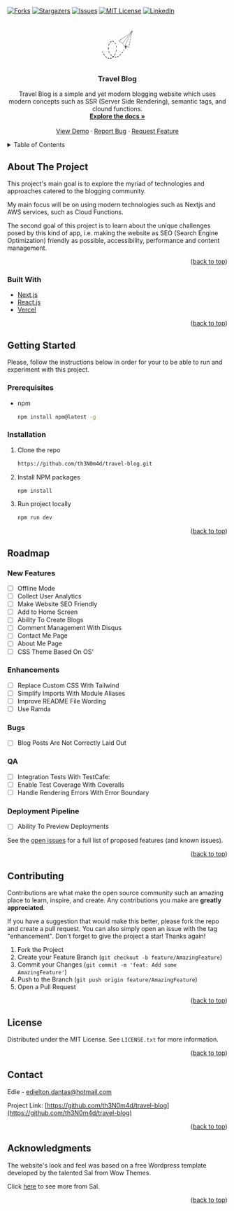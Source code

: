 <div id="top"></div>

[![Forks][forks-shield]][forks-url]
[![Stargazers][stars-shield]][stars-url]
[![Issues][issues-shield]][issues-url]
[![MIT License][license-shield]][license-url]
[![LinkedIn][linkedin-shield]][linkedin-url]

<!-- PROJECT LOGO -->
<br />
<div align="center">
  <a href="./public/images/website-logo.png">
    <img src="./public/images/website-logo.png" alt="Logo" width="80" height="80">
  </a>

<h3 align="center">Travel Blog</h3>

  <p align="center">
    Travel Blog is a simple and yet modern blogging website which uses modern concepts such as SSR (Server Side Rendering), semantic tags, and clound functions.
    <br />
    <a href="https://github.com/th3N0m4d/travel-blog/wiki"><strong>Explore the docs »</strong></a>
    <br />
    <br />
    <a href="https://nextjs-travel-blog.vercel.app/">View Demo</a>
    ·
    <a href="https://github.com/th3N0m4d/travel-blog/issues">Report Bug</a>
    ·
    <a href="https://github.com/th3N0m4d/travel-blog/issues">Request Feature</a>
  </p>
</div>

<!-- TABLE OF CONTENTS -->
<details>
  <summary>Table of Contents</summary>
  <ol>
    <li>
      <a href="#about-the-project">About The Project</a>
      <ul>
        <li><a href="#built-with">Built With</a></li>
      </ul>
    </li>
    <li>
      <a href="#getting-started">Getting Started</a>
      <ul>
        <li><a href="#prerequisites">Prerequisites</a></li>
        <li><a href="#installation">Installation</a></li>
      </ul>
    </li>
    <!-- <li><a href="#usage">Usage</a></li> -->
    <li><a href="#roadmap">Roadmap</a></li>
    <li><a href="#contributing">Contributing</a></li>
    <li><a href="#license">License</a></li>
    <li><a href="#contact">Contact</a></li>
    <li><a href="#acknowledgments">Acknowledgments</a></li>
  </ol>
</details>

<!-- ABOUT THE PROJECT -->

## About The Project

This project's main goal is to explore the myriad of technologies and approaches catered to the blogging community.

My main focus will be on using modern technologies such as Nextjs and AWS services, such as Cloud Functions.

The second goal of this project is to learn about the unique challenges posed by this kind of app, i.e. making the website as SEO (Search Engine Optimization) friendly as possible, accessibility, performance and content management.

<p align="right">(<a href="#top">back to top</a>)</p>

### Built With

- [Next.js](https://nextjs.org/)
- [React.js](https://reactjs.org/)
- [Vercel](https://vercel.com/)

<p align="right">(<a href="#top">back to top</a>)</p>

<!-- GETTING STARTED -->

## Getting Started

Please, follow the instructions below in order for your to be able to run and experiment with this project.

### Prerequisites

- npm
  ```sh
  npm install npm@latest -g
  ```

### Installation

1. Clone the repo
   ```sh
   https://github.com/th3N0m4d/travel-blog.git
   ```
2. Install NPM packages
   ```sh
   npm install
   ```
3. Run project locally
   ```sh
   npm run dev
   ```

<p align="right">(<a href="#top">back to top</a>)</p>

<!-- USAGE EXAMPLES -->

<!-- ## Usage

Use this space to show useful examples of how a project can be used. Additional screenshots, code examples and demos work well in this space. You may also link to more resources.

_For more examples, please refer to the [Documentation](https://example.com)_

<p align="right">(<a href="#top">back to top</a>)</p> -->

<!-- ROADMAP -->

## Roadmap

### New Features

- [ ] Offline Mode
- [ ] Collect User Analytics
- [ ] Make Website SEO Friendly
- [ ] Add to Home Screen
- [ ] Ability To Create Blogs
- [ ] Comment Management With Disqus
- [ ] Contact Me Page
- [ ] About Me Page
- [ ] CSS Theme Based On OS'

### Enhancements

- [ ] Replace Custom CSS With Tailwind
- [ ] Simplify Imports With Module Aliases
- [ ] Improve README File Wording
- [ ] Use Ramda

### Bugs

- [ ] Blog Posts Are Not Correctly Laid Out

### QA

- [ ] Integration Tests With TestCafe:
- [ ] Enable Test Coverage With Coveralls
- [ ] Handle Rendering Errors With Error Boundary

### Deployment Pipeline

- [ ] Ability To Preview Deployments

See the [open issues](https://github.com/th3N0m4d/travel-blog/issues) for a full list of proposed features (and known issues).

<p align="right">(<a href="#top">back to top</a>)</p>

<!-- CONTRIBUTING -->

## Contributing

Contributions are what make the open source community such an amazing place to learn, inspire, and create. Any contributions you make are **greatly appreciated**.

If you have a suggestion that would make this better, please fork the repo and create a pull request. You can also simply open an issue with the tag "enhancement".
Don't forget to give the project a star! Thanks again!

1. Fork the Project
2. Create your Feature Branch (`git checkout -b feature/AmazingFeature`)
3. Commit your Changes (`git commit -m 'feat: Add some AmazingFeature'`)
4. Push to the Branch (`git push origin feature/AmazingFeature`)
5. Open a Pull Request

<p align="right">(<a href="#top">back to top</a>)</p>

<!-- LICENSE -->

## License

Distributed under the MIT License. See `LICENSE.txt` for more information.

<p align="right">(<a href="#top">back to top</a>)</p>

<!-- CONTACT -->

## Contact

Edie - [edielton.dantas@hotmail.com](edielton.dantas@hotmail.com)

Project Link: [https://github.com/th3N0m4d/travel-blog](https://github.com/th3N0m4d/travel-blog)

<p align="right">(<a href="#top">back to top</a>)</p>

<!-- ACKNOWLEDGMENTS -->

## Acknowledgments

The website's look and feel was based on a free Wordpress template developed by the talented Sal from Wow Themes.

Click [here](https://www.wowthemes.net/moschino-free-wordpress-theme/) to see more from Sal.

<p align="right">(<a href="#top">back to top</a>)</p>

[forks-shield]: https://img.shields.io/github/forks/th3N0m4d/travel-blog.svg?style=for-the-badge
[forks-url]: https://github.com/th3N0m4d/travel-blog/network/members
[stars-shield]: https://img.shields.io/github/stars/th3N0m4d/travel-blog.svg?style=for-the-badge
[stars-url]: https://github.com/th3N0m4d/travel-blog/stargazers
[issues-shield]: https://img.shields.io/github/issues/th3N0m4d/travel-blog.svg?style=for-the-badge
[issues-url]: https://github.com/th3N0m4d/travel-blog/issues
[license-shield]: https://img.shields.io/github/license/th3N0m4d/travel-blog.svg?style=for-the-badge
[license-url]: https://github.com/th3N0m4d/travel-blog/blob/main/LICENSE.txt
[linkedin-shield]: https://img.shields.io/badge/-LinkedIn-black.svg?style=for-the-badge&logo=linkedin&colorB=555
[linkedin-url]: https://www.linkedin.com/in/n0m4d/
[product-screenshot]: blob:https://vercel.com/e857696d-c0c3-450d-a605-741cb4840e21
